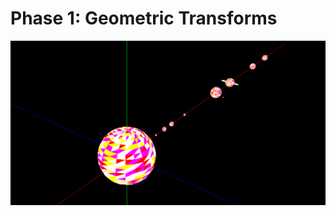 # Phase 1: Geometric Transforms

<img src="https://github.com/joanafonsogomes/CG/blob/master/Phase2/solarsystem.png">
